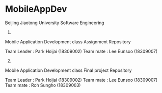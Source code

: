 # MobileAppDev

Beijing Jiaotong University
Software Engineering

1. 
Mobile Application Development class
Assignment Repository

Team Leader : Park Hoijai (18309002)
Team mate : Lee Eunsoo (18309007)

2.
Mobile Application Development class
Final project Repository

Team Leader : Park Hoijai (18309002)
Team mate : Lee Eunsoo (18309007)
Team mate : Roh Sungho (18309003)
